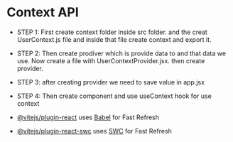 # Context API

- STEP 1:
  First create context folder inside src folder. and the creat UserContext.js file
  and inside that file create context and export it.

- STEP 2:
  Then create prodiver which is provide data to and that data we use.
  Now create a file with UserContextProvider.jsx. then create provider.

- STEP 3:
  after creating provider we need to save value in app.jsx

- STEP 4: Then create component and use useContext hook for use context

- [@vitejs/plugin-react](https://github.com/vitejs/vite-plugin-react/blob/main/packages/plugin-react/README.md) uses [Babel](https://babeljs.io/) for Fast Refresh
- [@vitejs/plugin-react-swc](https://github.com/vitejs/vite-plugin-react-swc) uses [SWC](https://swc.rs/) for Fast Refresh
